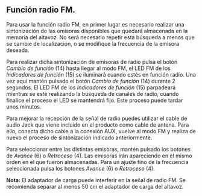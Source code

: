 ## Función radio FM.

Para usar la función radio FM, en primer lugar es necesario realizar una sintonización de las emisoras disponibles que quedará almacenada en la memoria del altavoz. No será necesario repetir esta búsqueda a menos que se cambie de localización, o se modifique la frecuencia de la emisora deseada. 

Para realizar dicha sintonización de emisoras de radio pulsa el botón *Cambio de función* (14) hasta llegar al modo FM, el LED FM de los *Indicadores de función* (15) se iluminará cuando estés en función radio. Una vez aquí mantén pulsado el botón *Cambio de función* (14) durante 2 segundos. El LED FM de los *Indicadores de función* (15) parpadeará mientras se esté realizando la búsqueda de canales de radio, cuando finalice el proceso el LED se mantendrá fijo. Este proceso puede tardar unos minutos. 

Para mejorar la recepción de la señal de radio puedes utilizar el cable de audio Jack que viene incluido en el producto como cable de antena. Para ello, conecta dicho cable a la conexión AUX, vuelve al modo FM y realiza de nuevo el proceso de sintonización indicado anteriormente.

Para seleccionar entre las distintas emisoras, mantén pulsado los botones de *Avance* (6) o *Retroceso* (4). Las emisoras irán apareciendo en el mismo orden en el que fueron almacenadas. Para un ajuste fino de la frecuencia seleccionada pulsa los botones *Avance* (6) o *Retroceso* (4).


**Nota:** El adaptador de carga puede interferir en la señal de radio FM. Se recomienda separar al menos 50 cm el adaptador de carga del altavoz.
